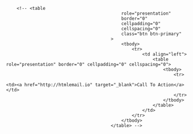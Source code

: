     	<!-- <table
    											role="presentation"
    											border="0"
    											cellpadding="0"
    											cellspacing="0"
    											class="btn btn-primary"
    										>
    											<tbody>
    												<tr>
    													<td align="left">
    														<table role="presentation" border="0" cellpadding="0" cellspacing="0">
    															<tbody>
    																<tr>
    																	<td><a href="http://htmlemail.io" target="_blank">Call To Action</a></td>
    																</tr>
    															</tbody>
    														</table>
    													</td>
    												</tr>
    											</tbody>
    										</table> -->
